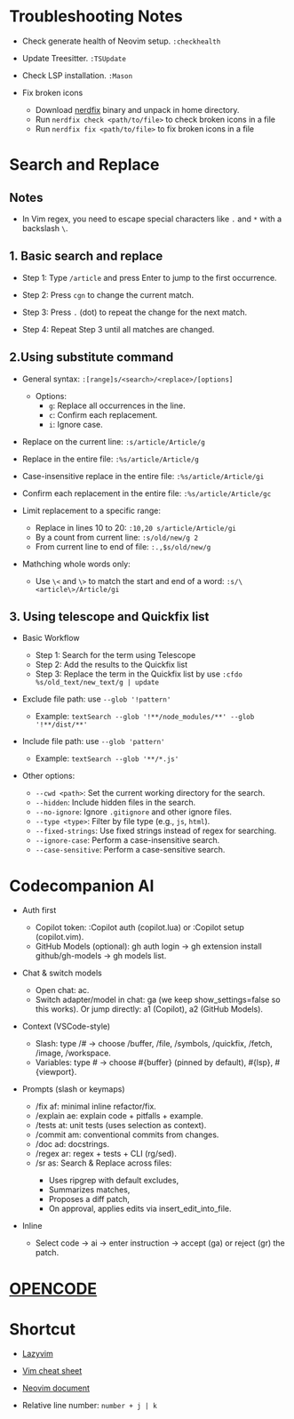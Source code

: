 # Troubleshooting Notes

- Check generate health of Neovim setup. `:checkhealth`

- Update Treesitter. `:TSUpdate`

- Check LSP installation. `:Mason`

- Fix broken icons
  - Download [nerdfix](https://github.com/loichyan/nerdfix) binary and unpack in home directory.
  - Run `nerdfix check <path/to/file>` to check broken icons in a file
  - Run `nerdfix fix <path/to/file>` to fix broken icons in a file

# Search and Replace

## Notes

- In Vim regex, you need to escape special characters like `.` and `*` with a backslash `\`.

## 1. Basic search and replace

- Step 1: Type `/article` and press Enter to jump to the first occurrence.

- Step 2: Press `cgn` to change the current match.

- Step 3: Press `.` (dot) to repeat the change for the next match.

- Step 4: Repeat Step 3 until all matches are changed.

## 2.Using substitute command

- General syntax: `:[range]s/<search>/<replace>/[options]`
  - Options:
    - `g`: Replace all occurrences in the line.
    - `c`: Confirm each replacement.
    - `i`: Ignore case.

- Replace on the current line: `:s/article/Article/g`

- Replace in the entire file: `:%s/article/Article/g`

- Case-insensitive replace in the entire file: `:%s/article/Article/gi`

- Confirm each replacement in the entire file: `:%s/article/Article/gc`

- Limit replacement to a specific range:
  - Replace in lines 10 to 20: `:10,20 s/article/Article/gi`
  - By a count from current line: `:s/old/new/g 2`
  - From current line to end of file: `:.,$s/old/new/g`

- Mathching whole words only:
  - Use `\<` and `\>` to match the start and end of a word: `:s/\<article\>/Article/gi`

## 3. Using telescope and Quickfix list

- Basic Workflow
  - Step 1: Search for the term using Telescope
  - Step 2: Add the results to the Quickfix list
  - Step 3: Replace the term in the Quickfix list by use `:cfdo %s/old_text/new_text/g | update`

- Exclude file path: use `--glob '!pattern'`
  - Example: `textSearch --glob '!**/node_modules/**' --glob '!**/dist/**'`

- Include file path: use `--glob 'pattern'`
  - Example: `textSearch --glob '**/*.js'`

- Other options:
  - `--cwd <path>`: Set the current working directory for the search.
  - `--hidden`: Include hidden files in the search.
  - `--no-ignore`: Ignore `.gitignore` and other ignore files.
  - `--type <type>`: Filter by file type (e.g., `js`, `html`).
  - `--fixed-strings`: Use fixed strings instead of regex for searching.
  - `--ignore-case`: Perform a case-insensitive search.
  - `--case-sensitive`: Perform a case-sensitive search.

# Codecompanion AI

- Auth first
  - Copilot token: :Copilot auth (copilot.lua) or :Copilot setup (copilot.vim).
  - GitHub Models (optional): gh auth login → gh extension install github/gh-models → gh models list.

- Chat & switch models
  - Open chat: <leader>ac.
  - Switch adapter/model in chat: ga (we keep show_settings=false so this works). Or jump directly: <leader>a1 (Copilot), <leader>a2 (GitHub Models).

- Context (VSCode-style)
  - Slash: type /# → choose /buffer, /file, /symbols, /quickfix, /fetch, /image, /workspace.
  - Variables: type # → choose #{buffer} (pinned by default), #{lsp}, #{viewport}.

- Prompts (slash or keymaps)
  - /fix <leader>af: minimal inline refactor/fix.
  - /explain <leader>ae: explain code + pitfalls + example.
  - /tests <leader>at: unit tests (uses selection as context).
  - /commit <leader>am: conventional commits from changes.
  - /doc <leader>ad: docstrings.
  - /regex <leader>ar: regex + tests + CLI (rg/sed).
  - /sr <leader>as: Search & Replace across files:
    - Uses ripgrep with default excludes,
    - Summarizes matches,
    - Proposes a diff patch,
    - On approval, applies edits via insert_edit_into_file.

- Inline
  - Select code → <leader>ai → enter instruction → accept (ga) or reject (gr) the patch.

# [OPENCODE](https://opencode.ai/)

# Shortcut

- [Lazyvim](https://www.lazyvim.org/keymaps)

- [Vim cheat sheet](https://vim.rtorr.com/)

- [Neovim document](https://neovim.io/doc/)

- Relative line number: `number + j | k`

